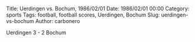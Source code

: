 Title: Uerdingen vs. Bochum, 1986/02/01
Date: 1986/02/01 00:00
Category: sports
Tags: football, football scores, Uerdingen, Bochum
Slug: uerdingen-vs-bochum
Author: carbonero


Uerdingen 3 - 2 Bochum
